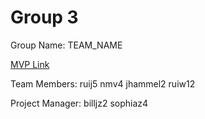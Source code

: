 # Group 3
Group Name: TEAM_NAME

[MVP Link](http://cs196.cs.illinois.edu)

Team Members: 
ruij5
nmv4
jhammel2
ruiw12

Project Manager: 
billjz2
sophiaz4
